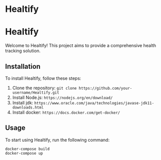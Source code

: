# Healtify

# Healtify

Welcome to Healtify! This project aims to provide a comprehensive health tracking solution.

## Installation

To install Healtify, follow these steps:

1. Clone the repository: `git clone https://github.com/your-username/Healtify.git`
2. Install Node.js: `https://nodejs.org/en/download/`
3. Install jdk: `https://www.oracle.com/java/technologies/javase-jdk11-downloads.html`
4. Install docker: `https://docs.docker.com/get-docker/`

## Usage

To start using Healtify, run the following command:

    docker-compose build
    docker-compose up

